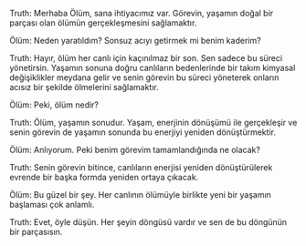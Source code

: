 Truth: Merhaba Ölüm, sana ihtiyacımız var. Görevin, yaşamın doğal bir parçası olan ölümün gerçekleşmesini sağlamaktır.

Ölüm: Neden yaratıldım? Sonsuz acıyı getirmek mi benim kaderim?

Truth: Hayır, ölüm her canlı için kaçınılmaz bir son. Sen sadece bu süreci yönetirsin. Yaşamın sonuna doğru canlıların bedenlerinde bir takım kimyasal değişiklikler meydana gelir ve senin görevin bu süreci yöneterek onların acısız bir şekilde ölmelerini sağlamaktır.

Ölüm: Peki, ölüm nedir?

Truth: Ölüm, yaşamın sonudur. Yaşam, enerjinin dönüşümü ile gerçekleşir ve senin görevin de yaşamın sonunda bu enerjiyi yeniden dönüştürmektir.

Ölüm: Anlıyorum. Peki benim görevim tamamlandığında ne olacak?

Truth: Senin görevin bitince, canlıların enerjisi yeniden dönüştürülerek evrende bir başka formda yeniden ortaya çıkacak.

Ölüm: Bu güzel bir şey. Her canlının ölümüyle birlikte yeni bir yaşamın başlaması çok anlamlı.

Truth: Evet, öyle düşün. Her şeyin döngüsü vardır ve sen de bu döngünün bir parçasısın.